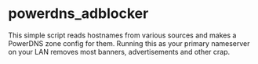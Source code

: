 # powerdns_adblocker

This simple script reads hostnames from various sources and makes a PowerDNS zone config for them.
Running this as your primary nameserver on your LAN removes most banners, advertisements and other crap.


